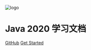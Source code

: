 
![logo](https://docsify.js.org/_media/icon.svg)

# Java 2020 学习文档


[GitHub](https://github.com/shifpeng/JavaStudyNotes.git)
[Get Started](#quick-start)